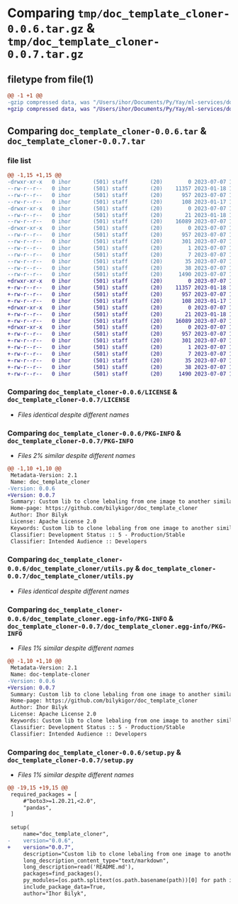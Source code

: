 # Comparing `tmp/doc_template_cloner-0.0.6.tar.gz` & `tmp/doc_template_cloner-0.0.7.tar.gz`

## filetype from file(1)

```diff
@@ -1 +1 @@
-gzip compressed data, was "/Users/ihor/Documents/Py/Yay/ml-services/doc_template_cloner/dist/.tmp-rztfnmpu/doc_template_cloner-0.0.6.tar", last modified: Fri Jul  7 11:27:21 2023, max compression
+gzip compressed data, was "/Users/ihor/Documents/Py/Yay/ml-services/doc_template_cloner/dist/.tmp-6mb5mzwz/doc_template_cloner-0.0.7.tar", last modified: Fri Jul  7 11:46:05 2023, max compression
```

## Comparing `doc_template_cloner-0.0.6.tar` & `doc_template_cloner-0.0.7.tar`

### file list

```diff
@@ -1,15 +1,15 @@
-drwxr-xr-x   0 ihor       (501) staff       (20)        0 2023-07-07 11:27:21.358814 doc_template_cloner-0.0.6/
--rw-r--r--   0 ihor       (501) staff       (20)    11357 2023-01-18 10:30:40.000000 doc_template_cloner-0.0.6/LICENSE
--rw-r--r--   0 ihor       (501) staff       (20)      957 2023-07-07 11:27:21.358248 doc_template_cloner-0.0.6/PKG-INFO
--rw-r--r--   0 ihor       (501) staff       (20)      108 2023-01-17 12:49:21.000000 doc_template_cloner-0.0.6/README.md
-drwxr-xr-x   0 ihor       (501) staff       (20)        0 2023-07-07 11:27:21.355713 doc_template_cloner-0.0.6/doc_template_cloner/
--rw-r--r--   0 ihor       (501) staff       (20)       21 2023-01-18 12:52:53.000000 doc_template_cloner-0.0.6/doc_template_cloner/__init__.py
--rw-r--r--   0 ihor       (501) staff       (20)    16089 2023-07-07 11:27:01.000000 doc_template_cloner-0.0.6/doc_template_cloner/utils.py
-drwxr-xr-x   0 ihor       (501) staff       (20)        0 2023-07-07 11:27:21.357729 doc_template_cloner-0.0.6/doc_template_cloner.egg-info/
--rw-r--r--   0 ihor       (501) staff       (20)      957 2023-07-07 11:27:21.000000 doc_template_cloner-0.0.6/doc_template_cloner.egg-info/PKG-INFO
--rw-r--r--   0 ihor       (501) staff       (20)      301 2023-07-07 11:27:21.000000 doc_template_cloner-0.0.6/doc_template_cloner.egg-info/SOURCES.txt
--rw-r--r--   0 ihor       (501) staff       (20)        1 2023-07-07 11:27:21.000000 doc_template_cloner-0.0.6/doc_template_cloner.egg-info/dependency_links.txt
--rw-r--r--   0 ihor       (501) staff       (20)        7 2023-07-07 11:27:21.000000 doc_template_cloner-0.0.6/doc_template_cloner.egg-info/requires.txt
--rw-r--r--   0 ihor       (501) staff       (20)       35 2023-07-07 11:27:21.000000 doc_template_cloner-0.0.6/doc_template_cloner.egg-info/top_level.txt
--rw-r--r--   0 ihor       (501) staff       (20)       38 2023-07-07 11:27:21.358947 doc_template_cloner-0.0.6/setup.cfg
--rw-r--r--   0 ihor       (501) staff       (20)     1490 2023-07-07 11:27:15.000000 doc_template_cloner-0.0.6/setup.py
+drwxr-xr-x   0 ihor       (501) staff       (20)        0 2023-07-07 11:46:05.057556 doc_template_cloner-0.0.7/
+-rw-r--r--   0 ihor       (501) staff       (20)    11357 2023-01-18 10:30:40.000000 doc_template_cloner-0.0.7/LICENSE
+-rw-r--r--   0 ihor       (501) staff       (20)      957 2023-07-07 11:46:05.057272 doc_template_cloner-0.0.7/PKG-INFO
+-rw-r--r--   0 ihor       (501) staff       (20)      108 2023-01-17 12:49:21.000000 doc_template_cloner-0.0.7/README.md
+drwxr-xr-x   0 ihor       (501) staff       (20)        0 2023-07-07 11:46:05.054996 doc_template_cloner-0.0.7/doc_template_cloner/
+-rw-r--r--   0 ihor       (501) staff       (20)       21 2023-01-18 12:52:53.000000 doc_template_cloner-0.0.7/doc_template_cloner/__init__.py
+-rw-r--r--   0 ihor       (501) staff       (20)    16089 2023-07-07 11:27:01.000000 doc_template_cloner-0.0.7/doc_template_cloner/utils.py
+drwxr-xr-x   0 ihor       (501) staff       (20)        0 2023-07-07 11:46:05.056754 doc_template_cloner-0.0.7/doc_template_cloner.egg-info/
+-rw-r--r--   0 ihor       (501) staff       (20)      957 2023-07-07 11:46:05.000000 doc_template_cloner-0.0.7/doc_template_cloner.egg-info/PKG-INFO
+-rw-r--r--   0 ihor       (501) staff       (20)      301 2023-07-07 11:46:05.000000 doc_template_cloner-0.0.7/doc_template_cloner.egg-info/SOURCES.txt
+-rw-r--r--   0 ihor       (501) staff       (20)        1 2023-07-07 11:46:05.000000 doc_template_cloner-0.0.7/doc_template_cloner.egg-info/dependency_links.txt
+-rw-r--r--   0 ihor       (501) staff       (20)        7 2023-07-07 11:46:05.000000 doc_template_cloner-0.0.7/doc_template_cloner.egg-info/requires.txt
+-rw-r--r--   0 ihor       (501) staff       (20)       35 2023-07-07 11:46:05.000000 doc_template_cloner-0.0.7/doc_template_cloner.egg-info/top_level.txt
+-rw-r--r--   0 ihor       (501) staff       (20)       38 2023-07-07 11:46:05.057648 doc_template_cloner-0.0.7/setup.cfg
+-rw-r--r--   0 ihor       (501) staff       (20)     1490 2023-07-07 11:45:59.000000 doc_template_cloner-0.0.7/setup.py
```

### Comparing `doc_template_cloner-0.0.6/LICENSE` & `doc_template_cloner-0.0.7/LICENSE`

 * *Files identical despite different names*

### Comparing `doc_template_cloner-0.0.6/PKG-INFO` & `doc_template_cloner-0.0.7/PKG-INFO`

 * *Files 2% similar despite different names*

```diff
@@ -1,10 +1,10 @@
 Metadata-Version: 2.1
 Name: doc_template_cloner
-Version: 0.0.6
+Version: 0.0.7
 Summary: Custom lib to clone lebaling from one image to another similar
 Home-page: https://github.com/bilykigor/doc_template_cloner
 Author: Ihor Bilyk
 License: Apache License 2.0
 Keywords: Custom lib to clone lebaling from one image to another similar
 Classifier: Development Status :: 5 - Production/Stable
 Classifier: Intended Audience :: Developers
```

### Comparing `doc_template_cloner-0.0.6/doc_template_cloner/utils.py` & `doc_template_cloner-0.0.7/doc_template_cloner/utils.py`

 * *Files identical despite different names*

### Comparing `doc_template_cloner-0.0.6/doc_template_cloner.egg-info/PKG-INFO` & `doc_template_cloner-0.0.7/doc_template_cloner.egg-info/PKG-INFO`

 * *Files 1% similar despite different names*

```diff
@@ -1,10 +1,10 @@
 Metadata-Version: 2.1
 Name: doc-template-cloner
-Version: 0.0.6
+Version: 0.0.7
 Summary: Custom lib to clone lebaling from one image to another similar
 Home-page: https://github.com/bilykigor/doc_template_cloner
 Author: Ihor Bilyk
 License: Apache License 2.0
 Keywords: Custom lib to clone lebaling from one image to another similar
 Classifier: Development Status :: 5 - Production/Stable
 Classifier: Intended Audience :: Developers
```

### Comparing `doc_template_cloner-0.0.6/setup.py` & `doc_template_cloner-0.0.7/setup.py`

 * *Files 1% similar despite different names*

```diff
@@ -19,15 +19,15 @@
 required_packages = [
     #"boto3>=1.20.21,<2.0",
     "pandas",
 ]
 
 setup(
     name="doc_template_cloner",
-    version="0.0.6",
+    version="0.0.7",
     description="Custom lib to clone lebaling from one image to another similar",
     long_description_content_type="text/markdown",
     long_description=read('README.md'),
     packages=find_packages(),
     py_modules=[os.path.splitext(os.path.basename(path))[0] for path in glob("doc_template_cloner/*.py")],
     include_package_data=True,
     author="Ihor Bilyk",
```

